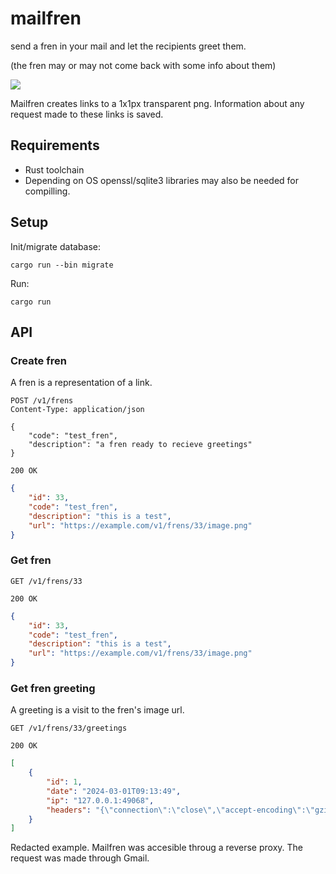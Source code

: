 # mailfren

send a fren in your mail and let the recipients greet them.

(the fren may or may not come back with some info about them)

![](https://i.kym-cdn.com/entries/icons/original/000/029/323/doggo.jpg)

Mailfren creates links to a 1x1px transparent png. Information about any request made to these links is saved.

## Requirements
- Rust toolchain
- Depending on OS openssl/sqlite3 libraries may also be needed for compilling.

## Setup
Init/migrate database:
```
cargo run --bin migrate
```

Run:
```
cargo run
```

## API

### Create fren
A fren is a representation of a link.
```http
POST /v1/frens
Content-Type: application/json

{
    "code": "test_fren",
    "description": "a fren ready to recieve greetings"
}
```
`200 OK`
```json
{
    "id": 33,
    "code": "test_fren",
    "description": "this is a test",
    "url": "https://example.com/v1/frens/33/image.png"
}
```

### Get fren
```http
GET /v1/frens/33
```
`200 OK`
```json
{
    "id": 33,
    "code": "test_fren",
    "description": "this is a test",
    "url": "https://example.com/v1/frens/33/image.png"
}
```

### Get fren greeting
A greeting is a visit to the fren's image url.

```http
GET /v1/frens/33/greetings
```
`200 OK`
```json
[
    {
        "id": 1,
        "date": "2024-03-01T09:13:49",
        "ip": "127.0.0.1:49068",
        "headers": "{\"connection\":\"close\",\"accept-encoding\":\"gzip, deflate, br\",\"x-real-ip\":\"[redacted]\",\"x-forwarded-server\":\"example.com\",\"user-agent\":\"Mozilla/5.0 (Windows NT 5.1; rv:11.0) Gecko Firefox/11.0 (via ggpht.com GoogleImageProxy)\",\"x-forwarded-for\":\"[redacted]\",\"host\":\"example.com\",\"x-forwarded-host\":\"example.com\",\"x-forwarded-proto\":\"https\"}"
    }
]
```
Redacted example. Mailfren was accesible throug a reverse proxy. The request was made through Gmail.
